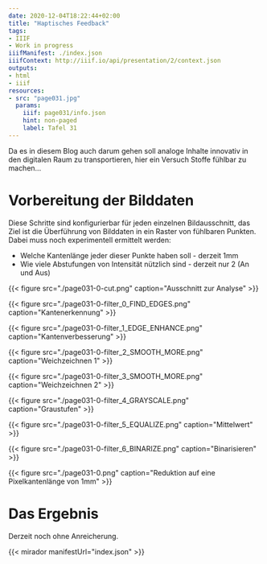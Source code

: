 ```yaml
---
date: 2020-12-04T18:22:44+02:00
title: "Haptisches Feedback"
tags:
- IIIF
- Work in progress
iiifManifest: ./index.json
iiifContext: http://iiif.io/api/presentation/2/context.json
outputs:
- html
- iiif
resources:
- src: "page031.jpg"
  params:
    iiif: page031/info.json
    hint: non-paged
    label: Tafel 31
---
```


Da es in diesem Blog auch darum gehen soll analoge Inhalte innovativ in den digitalen Raum zu transportieren, hier ein Versuch Stoffe fühlbar zu machen...

<!--more-->

# Vorbereitung der Bilddaten

Diese Schritte sind konfigurierbar für jeden einzelnen Bildausschnitt, das Ziel ist die Überführung von Bilddaten in ein Raster von fühlbaren Punkten. Dabei muss noch experimentell ermittelt werden:

* Welche Kantenlänge jeder dieser Punkte haben soll - derzeit 1mm
* Wie viele Abstufungen von Intensität nützlich sind - derzeit nur 2 (An und Aus)

{{< figure src="./page031-0-cut.png" caption="Ausschnitt zur Analyse" >}}

{{< figure src="./page031-0-filter_0_FIND_EDGES.png" caption="Kantenerkennung" >}}

{{< figure src="./page031-0-filter_1_EDGE_ENHANCE.png" caption="Kantenverbesserung" >}}

{{< figure src="./page031-0-filter_2_SMOOTH_MORE.png" caption="Weichzeichnen 1" >}}

{{< figure src="./page031-0-filter_3_SMOOTH_MORE.png" caption="Weichzeichnen 2" >}}

{{< figure src="./page031-0-filter_4_GRAYSCALE.png" caption="Graustufen" >}}

{{< figure src="./page031-0-filter_5_EQUALIZE.png" caption="Mittelwert" >}}

{{< figure src="./page031-0-filter_6_BINARIZE.png" caption="Binarisieren" >}}

{{< figure src="./page031-0.png" caption="Reduktion auf eine Pixelkantenlänge von 1mm" >}}

# Das Ergebnis

Derzeit noch ohne Anreicherung.

{{< mirador manifestUrl="index.json" >}}
